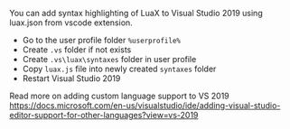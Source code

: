 You can add syntax highlighting of LuaX to Visual Studio 2019 using
luax.json from vscode extension.

* Go to the user profile folder `%userprofile%`
* Create `.vs` folder if not exists
* Create `.vs\luax\syntaxes` folder in user profile
* Copy `luax.js` file into newly created `syntaxes` folder
* Restart Visual Studio 2019


Read more on adding custom language support to VS 2019
https://docs.microsoft.com/en-us/visualstudio/ide/adding-visual-studio-editor-support-for-other-languages?view=vs-2019